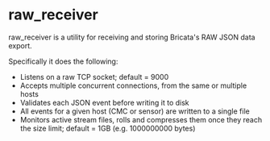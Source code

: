 # raw_receiver
raw_receiver is a utility for receiving and storing Bricata's RAW JSON data export.    

Specifically it does the following:
 
* Listens on a raw TCP socket; default = 9000
* Accepts multiple concurrent connections, from the same or multiple hosts
* Validates each JSON event before writing it to disk
* All events for a given host (CMC or sensor) are written to a single file
* Monitors active stream files, rolls and compresses them once they reach the size limit; default = 1GB (e.g. 1000000000 bytes) 

